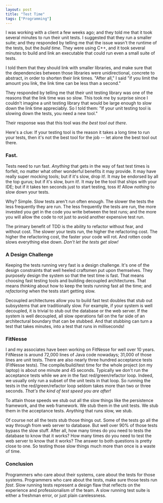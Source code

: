 ```yaml
---
layout: post
title: "Test Time"
tags: ["Programming"]
---
```


I was working with a client a few weeks ago; and they told me that it took several minutes to run their unit tests.  I suggested that they run a smaller suite; and they responded by telling me that the issue wasn't the runtime of the tests, but the _build time_.  They were using C++, and it took several minutes to build and link an executable that could run even a small suite of tests.  

I told them that they should link with smaller libraries, and make sure that the dependencies between those libraries were unidirectional, concrete to abstract, in order to shorten their link times.  "After all," I said "if you limit the amount you link, the link time can be less than a second."

They responded by telling me that their unit testing library was one of the reasons that the link time was so slow.  This took me by surprise since I couldn't imagine a unit testing library that would be large enough to slow down the link time appreciably.  So I told them: "If your unit testing tool is slowing down the tests, you need a new tool."

Their response was that this tool was _the best tool out there_.  

Here's a clue:  If your testing tool is the reason it takes a long time to run your tests, then it's not the best tool for the job -- let alone the best tool out there.

### Fast.
Tests need to run fast.  _Anything_ that gets in the way of fast test times is forfeit, no matter what other wonderful benefits it may provide.  It may have really super mocking tools; but if it's slow, drop it!.  It may be endorsed by all the top gurus; but if it's slow, burn it!.  It may be the tool that ships with your IDE; but if it takes ten seconds just to start testing, toss it!  Allow _nothing_ to slow down your tests.

Why?  Simple.  Slow tests aren't run often enough.  The slower the tests the less frequently they are run.  The less frequently the tests are run, the more invested you get in the code you write between the test runs; and the more you will allow the code to rot just to avoid another expensive test run.  

The primary benefit of TDD is the ability to refactor without fear, and without cost.  The slower your tests run, the higher the refactoring cost.  The higher the refactoring cost, the faster your code will rot.  And rotten code slows everything else down.  _Don't let the tests get slow!_

### A Design Challenge
Keeping the tests running very fast is a design challenge.  It's one of the design constraints that well heeled craftsmen put upon themselves.  They purposely design the system so that the test time is fast.  That means choosing fast testing tools and building decoupled architectures.  That means _thinking_ about how to keep the tests running fast all the time; and  _refactoring_ when the tests start getting slow.

Decoupled architectures allow you to build fast test doubles that stub out subsystems that are traditionally slow.  For example, if your system is well decoupled, it is trivial to stub out the database or the web server.  If the system is well decoupled, all slow operations fall on the far side of an architectural boundary that can be stubbed.  And that stubbing can turn a test that takes minutes, into a test that runs in milliseconds!

### FitNesse
I and my associates have been working on FitNesse for well over 10 years.  FitNesse is around 72,000 lines of Java code nowadays; 31,000 of those lines are unit tests.  There are also nearly three hundred acceptance tests (FitNesse tests).  The compile/build/test time for the whole project (on my laptop) is about one minute and 45 seconds.  Typically we don't run the acceptance tests while we are in the fast red/green/refactor loop.  Indeed, we usually only run a subset of the unit tests in that loop.  So running the tests in the red/green/refactor loop seldom takes more than two or three seconds.  _That's the kind of test speed you are after!_

To attain those speeds we stub out all the slow things like the persistence framework, and the web framework.  We stub them in the unit tests.  We stub them in the acceptance tests.  _Anything_ that runs slow, we stub.

Of course not all the tests stub those things out.  Some of the tests go all the way through from web server to database.  But well over 90% of those tests bypass the slow stuff.  After all, how many times do you need to tests the database to know that it works?  How many times do you need to test the web server to know that it works?  The answer to both questions is pretty close to one.  So testing those slow things much more than once is a waste of time.

### Conclusion
Programmers who care about their systems, care about the tests for those systems.  Programmers who care about the tests, make sure those tests run _fast_.  Slow running tests represent a design flaw that reflects on the experience and professionalism of the team.  A slow running test suite is either a freshman error, or just plain carelessness.


